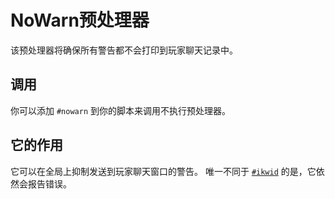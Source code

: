 # NoWarn预处理器

该预处理器将确保所有警告都不会打印到玩家聊天记录中。

## 调用

你可以添加 `#nowarn` 到你的脚本来调用不执行预处理器。

## 它的作用

它可以在全局上抑制发送到玩家聊天窗口的警告。 唯一不同于 [`#ikwid`](/AdvancedFunctions/Preprocessors/IKWIDPreprocessor) 的是，它依然会报告错误。
